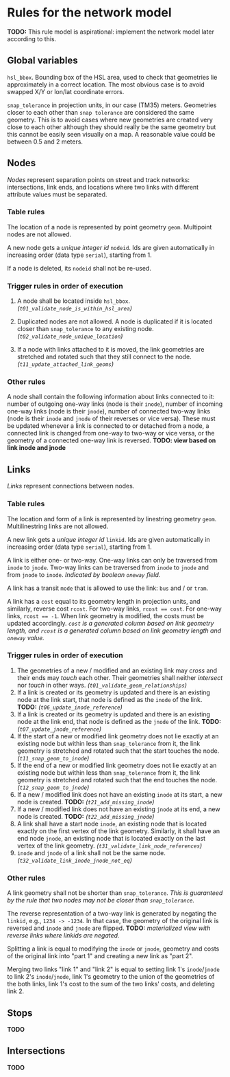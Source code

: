 # Rules for the network model

**TODO:** This rule model is aspirational: implement the network model later according to this.

## Global variables

`hsl_bbox`.
Bounding box of the HSL area, used to check that geometries lie approximately in a correct location.
The most obvious case is to avoid swapped X/Y or lon/lat coordinate errors.

`snap_tolerance` in projection units, in our case (TM35) meters.
Geometries closer to each other than `snap tolerance` are considered the same geometry.
This is to avoid cases where new geometries are created very close to each other although they should really be the same geometry but this cannot be easily seen visually on a map.
A reasonable value could be between 0.5 and 2 meters.

## Nodes

_Nodes_ represent separation points on street and track networks: intersections, link ends, and locations where two links with different attribute values must be separated.

### Table rules

The location of a node is represented by point geometry `geom`.
Multipoint nodes are not allowed.

A new node gets a _unique integer id_ `nodeid`.
Ids are given automatically in increasing order (data type `serial`), starting from 1.

If a node is deleted, its `nodeid` shall not be re-used.

### Trigger rules in order of execution

1. A node shall be located inside `hsl_bbox`.
*(`t01_validate_node_is_within_hsl_area`)*

1. Duplicated nodes are not allowed.
A node is duplicated if it is located closer than `snap_tolerance` to any existing node.
*(`t02_validate_node_unique_location`)*

1. If a node with links attached to it is moved, the link geometries are stretched and rotated such that they still connect to the node.
*(`t11_update_attached_link_geoms`)*

### Other rules

A node shall contain the following information about links connected to it:
number of outgoing one-way links (node is their `inode`),
number of incoming one-way links (node is their `jnode`),
number of connected two-way links (node is their `inode` and `jnode` of their reverses or vice versa).
These must be updated whenever a link is connected to or detached from a node, a connected link is changed from one-way to two-way or vice versa, or the geometry of a connected one-way link is reversed.
**TODO: view based on link inode and jnode**

## Links

_Links_ represent connections between nodes.

### Table rules

The location and form of a link is represented by linestring geometry `geom`.
Multilinestring links are not allowed.

A new link gets a _unique integer id_ `linkid`.
Ids are given automatically in increasing order (data type `serial`), starting from 1.

A link is either one- or two-way.
One-way links can only be traversed from `inode` to `jnode`.
Two-way links can be traversed from `inode` to `jnode` and from `jnode` to `inode`.
*Indicated by boolean `oneway` field.*

A link has a transit `mode` that is allowed to use the link: `bus` and / or `tram`.

A link has a `cost` equal to its geometry length in projection units, and similarly, reverse cost `rcost`.
For two-way links, `rcost == cost`.
For one-way links, `rcost == -1`.
When link geometry is modified, the costs must be updated accordingly.
*`cost` is a generated column based on link geometry length, and `rcost` is a generated column based on link geometry length and `oneway` value.*

### Trigger rules in order of execution

1. The geometries of a new / modified and an existing link may _cross_ and their ends may _touch_ each other.
Their geometries shall neither _intersect_ nor _touch_ in other ways.
*(`t01_validate_geom_relationships`)*
1. If a link is created or its geometry is updated and there is an existing node at the link start, that node is defined as the `inode` of the link.
**TODO:** *(`t06_update_inode_reference`)*
1. If a link is created or its geometry is updated and there is an existing node at the link end, that node is defined as the `jnode` of the link.
**TODO:** *(`t07_update_jnode_reference`)*
1. If the start of a new or modified link geometry does not lie exactly at an existing node but within less than `snap_tolerance` from it, the link geometry is stretched and rotated such that the start touches the node.
*(`t11_snap_geom_to_inode`)*
1. If the end of a new or modified link geometry does not lie exactly at an existing node but within less than `snap_tolerance` from it, the link geometry is stretched and rotated such that the end touches the node.
*(`t12_snap_geom_to_jnode`)*
1. If a new / modified link does not have an existing `inode` at its start, a new node is created.
**TODO:** *(`t21_add_missing_inode`)*
1. If a new / modified link does not have an existing `jnode` at its end, a new node is created.
**TODO:** *(`t22_add_missing_jnode`)*
1. A link shall have a start node `inode`, an existing node that is located exactly on the first vertex of the link geometry.
Similarly, it shall have an end node `jnode`, an existing node that is located exactly on the last vertex of the link geometry.
*(`t31_validate_link_node_references`)*
1. `inode` and `jnode` of a link shall not be the same node.
*(`t32_validate_link_inode_jnode_not_eq`)*

### Other rules

A link geometry shall not be shorter than `snap_tolerance`.
*This is guaranteed by the rule that two nodes may not be closer than `snap_tolerance`.*

The reverse representation of a two-way link is generated by negating the `linkid`, e.g., `1234 -> -1234`.
In that case, the geometry of the original link is reversed and `inode` and `jnode` are flipped.
**TODO:** *materialized view with reverse links where linkids are negated.*

Splitting a link is equal to modifying the `inode` or `jnode`, geometry and costs of the original link into "part 1" and creating a new link as "part 2".

Merging two links "link 1" and "link 2" is equal to setting link 1's `inode`/`jnode` to link 2's `inode`/`jnode`, link 1's geometry to the union of the geometries of the both links, link 1's cost to the sum of the two links' costs, and deleting link 2.

## Stops

**TODO**

## Intersections

**TODO**
